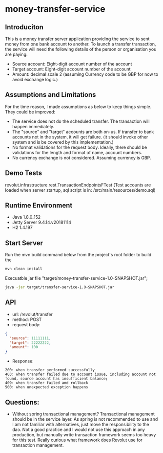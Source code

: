 # money-transfer-service

## Introduciton
This is a money transfer server application providing the service to sent money from one bank account to another.
To launch a transfer transaction, the service will need the following details of the person or organisation you are paying.
* Source account: Eight-digit account number of the account
* Target account: Eight-digit account number of the account
* Amount: decimal scale 2 (assuming Currency code to be GBP for now to avoid exchange logic.)

## Assumptions and Limitations
For the time reason, I made assumptions as below to keep things simple. They could be improved:
* The service does not do the scheduled transfer. The transaction will happen immediately.
* The "source" and "target" accounts are both on-us. If transfer to bank accounts not in the system, it will get failure.
(it should invoke other system and is be covered by this implementation.)
* No format validations for the request body. Ideally, there should be validations for the length and format of name, account numbers.
* No currency exchange is not considered. Assuming currency is GBP.

## Demo Tests
revolut.infrastructure.rest.TransactionEndpointsFTest 
(Test accounts are loaded when server startup, sql script is in: /src/main/resources/demo.sql)

## Runtime Environment
* Java 1.8.0_152
* Jetty Server 9.4.14.v20181114
* H2 1.4.197

## Start Server
Run the mvn build command below from the project's root folder to build the
```bash
mvn clean install
```
Execuatble jar file "target/money-transfer-service-1.0-SNAPSHOT.jar";
```bash
java -jar target/transfer-service-1.0-SNAPSHOT.jar
```
 
 
## API
* url: /revolut/transfer
* method: POST
* request body:
```json
{
  "source": 11111111,
  "target": 22222222,
  "amount": 100
}
```
* Response:
```
200: when transfer performed successfully
403: when transfer failed due to account issue, including account not found, source account has insufficient balance;
409: when transfer failed and rollback
500: when unexpected exception happens
```

## Questions:
* Without spring transactional management? 
Transactional management should be in the service layer. As spring is not recommended to use and I am not
familiar with alternatives, just move the responsibility to the dao. Not a good practice and I would not
use this approach in any production, but manually write transaction framework seems too heavy for this test. 
Really curious what framework does Revolut use for transaction management.
